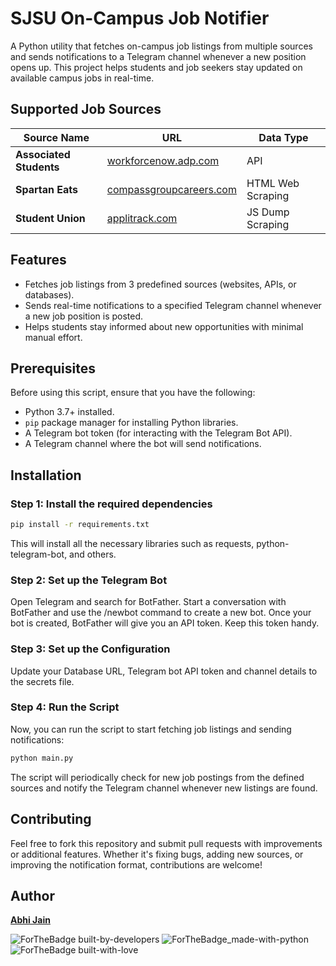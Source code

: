 # SJSU On-Campus Job Notifier

A Python utility that fetches on-campus job listings from multiple sources and sends notifications to a Telegram channel whenever a new position opens up. This project helps students and job seekers stay updated on available campus jobs in real-time.

## Supported Job Sources

| Source Name             | URL                             | Data Type         |
|-------------------------|-----------------------------------------|-------------------|
| **Associated Students** | [workforcenow.adp.com](https://workforcenow.adp.com/mascsr/default/mdf/recruitment/recruitment.html?cid=1f21e958-d199-4456-afb9-29fa26ef70be&amp;amp;amp;ccId=19000101_000001&amp;amp;amp;type=JS&amp;amp;amp;lang=en_US&selectedMenuKey=CareerCenter) | API |
| **Spartan Eats**        | [compassgroupcareers.com](https://www.compassgroupcareers.com/)      | HTML Web Scraping               |
| **Student Union**       | [applitrack.com](https://www.applitrack.com/sjsu/onlineapp/default.aspx) | JS Dump Scraping |


## Features

- Fetches job listings from 3 predefined sources (websites, APIs, or databases).
- Sends real-time notifications to a specified Telegram channel whenever a new job position is posted.
- Helps students stay informed about new opportunities with minimal manual effort.

## Prerequisites

Before using this script, ensure that you have the following:

- Python 3.7+ installed.
- `pip` package manager for installing Python libraries.
- A Telegram bot token (for interacting with the Telegram Bot API).
- A Telegram channel where the bot will send notifications.

## Installation

### Step 1: Install the required dependencies
```bash
pip install -r requirements.txt
```

This will install all the necessary libraries such as requests, python-telegram-bot, and others.

### Step 2: Set up the Telegram Bot
Open Telegram and search for BotFather.
Start a conversation with BotFather and use the /newbot command to create a new bot.
Once your bot is created, BotFather will give you an API token. Keep this token handy.

### Step 3: Set up the Configuration
Update your Database URL, Telegram bot API token and channel details to the secrets file.

### Step 4: Run the Script
Now, you can run the script to start fetching job listings and sending notifications:
```bash
python main.py
```
The script will periodically check for new job postings from the defined sources and notify the Telegram channel whenever new listings are found.

## Contributing
Feel free to fork this repository and submit pull requests with improvements or additional features. Whether it's fixing bugs, adding new sources, or improving the notification format, contributions are welcome!

## Author 
[**Abhi Jain**](https://www.linkedin.com/in/abhi-jain)

![ForTheBadge built-by-developers](http://ForTheBadge.com/images/badges/built-by-developers.svg)
![ForTheBadge_made-with-python](https://ForTheBadge.com/images/badges/made-with-python.svg)
![ForTheBadge built-with-love](http://ForTheBadge.com/images/badges/built-with-love.svg)
